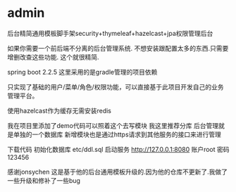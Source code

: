 # admin
后台精简通用模板脚手架security+thymeleaf+hazelcast+jpa权限管理后台

如果你需要一个前后端不分离的后台管理系统. 不想安装跟配置太多的东西.只需要增删改查这些功能. 这个就很精简.

spring boot 2.2.5 
这里采用的是gradle管理的项目依赖

只实现了基础的用户/菜单/角色/权限功能，可以直接基于此项目开发自己的业务管理平台。

使用hazelcast作为缓存无需安装redis

我在项目里添加了demo代码可以照着这个去写模块
我这里推荐分库 后台管理就是单独的一个数据库 
新增模块也是通过https请求到其他服务的接口来进行管理

下载代码 
初始化数据库 etc/ddl.sql 
启动服务
http://127.0.0.1:8080  账户root 密码123456


感谢jonsychen 这是基于他的后台通用模板升级的.因为他的仓库不更新了.我做了一些升级和修补了一些bug
